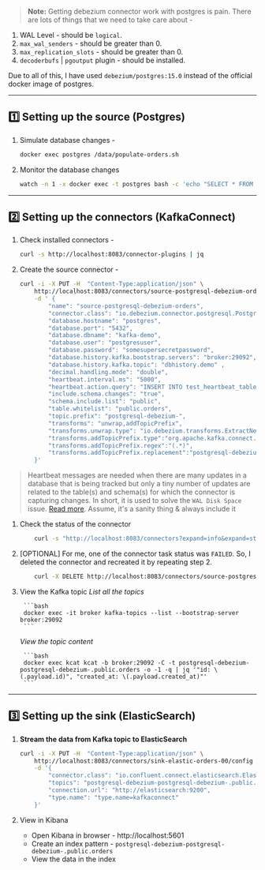 > **Note:** Getting debezium connector work with postgres is pain. There are lots of things that we need to take care about -

1. WAL Level - should be `logical`.
2. `max_wal_senders` - should be greater than 0.
3. `max_replication_slots` - should be greater than 0.
4. `decoderbufs` | `pgoutput` plugin - should be installed.

Due to all of this, I have used `debezium/postgres:15.0` instead of the official docker image of postgres.


---
## 1️⃣ Setting up the source (Postgres)
1. Simulate database changes -

    ```bash
    docker exec postgres /data/populate-orders.sh
    ```

2. Monitor the database changes
    ```bash
    watch -n 1 -x docker exec -t postgres bash -c 'echo "SELECT * FROM public.orders ORDER BY created_at DESC LIMIT 1" | psql -x -h localhost -U postgresuser -d kafka-demo'
    ```

---
## 2️⃣ Setting up the connectors (KafkaConnect)
1. Check installed connectors -

    ```bash
    curl -s http://localhost:8083/connector-plugins | jq
    ```

2. Create the source connector -
    
    ```bash
    curl -i -X PUT -H  "Content-Type:application/json" \
        http://localhost:8083/connectors/source-postgresql-debezium-orders/config \
        -d ' {
            "name": "source-postgresql-debezium-orders",
            "connector.class": "io.debezium.connector.postgresql.PostgresConnector",
            "database.hostname": "postgres",
            "database.port": "5432",
            "database.dbname": "kafka-demo",
            "database.user": "postgresuser",
            "database.password": "somesupersecretpassword",
            "database.history.kafka.bootstrap.servers": "broker:29092",
            "database.history.kafka.topic": "dbhistory.demo" ,
            "decimal.handling.mode": "double",
            "heartbeat.interval.ms": "5000",
            "heartbeat.action.query": "INSERT INTO test_heartbeat_table (text) VALUES ('test_heartbeat')",
            "include.schema.changes": "true",
            "schema.include.list": "public",
            "table.whitelist": "public.orders",
            "topic.prefix": "postgresql-debezium-",
            "transforms": "unwrap,addTopicPrefix",
            "transforms.unwrap.type": "io.debezium.transforms.ExtractNewRecordState",
            "transforms.addTopicPrefix.type":"org.apache.kafka.connect.transforms.RegexRouter",
            "transforms.addTopicPrefix.regex":"(.*)",
            "transforms.addTopicPrefix.replacement":"postgresql-debezium-$1"
        }'
    ```

> Heartbeat messages are needed when there are many updates in a database that is being tracked but only a tiny number of updates are related to the table(s) and schema(s) for which the connector is capturing changes. In short, it is used to solve the `WAL Disk Space` issue. [Read more](https://debezium.io/documentation/reference/2.2/connectors/postgresql.html#postgresql-wal-disk-space). Assume, it's a sanity thing & always include it


1. Check the status of the connector

    ```bash
        curl -s "http://localhost:8083/connectors?expand=info&expand=status" | jq
    ```

2. [OPTIONAL] For me, one of the connector task status was `FAILED`. So, I deleted the connector and recreated it by repeating step 2.

    ```bash
        curl -X DELETE http://localhost:8083/connectors/source-postgresql-debezium-orders
    ```

3. View the Kafka topic
    *List all the topics*
        
        ```bash
        docker exec -it broker kafka-topics --list --bootstrap-server broker:29092
        ```

    *View the topic content*
        
        ```bash
        docker exec kcat kcat -b broker:29092 -C -t postgresql-debezium-postgresql-debezium-.public.orders -o -1 -q | jq '"id: \(.payload.id)", "created_at: \(.payload.created_at)"'
        ```

---
## 3️⃣ Setting up the sink (ElasticSearch)

1. **Stream the data from Kafka topic to ElasticSearch**
    ```bash
    curl -i -X PUT -H  "Content-Type:application/json" \
        http://localhost:8083/connectors/sink-elastic-orders-00/config \
        -d '{
            "connector.class": "io.confluent.connect.elasticsearch.ElasticsearchSinkConnector",
            "topics": "postgresql-debezium-postgresql-debezium-.public.orders",
            "connection.url": "http://elasticsearch:9200",
            "type.name": "type.name=kafkaconnect"
        }'
    ```

2. View in Kibana
    * Open Kibana in browser - http://localhost:5601
    * Create an index pattern - `postgresql-debezium-postgresql-debezium-.public.orders`
    * View the data in the index
  
